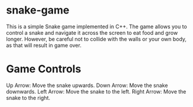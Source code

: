 # snake-game
This is a simple Snake game implemented in C++. The game allows you to control a snake and navigate it across the screen to eat food and grow longer. However, be careful not to collide with the walls or your own body, as that will result in game over.

# Game Controls
Up Arrow: Move the snake upwards.
Down Arrow: Move the snake downwards.
Left Arrow: Move the snake to the left.
Right Arrow: Move the snake to the right.

